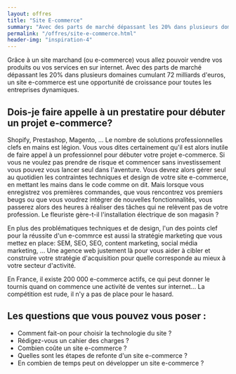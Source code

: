 ```yaml
---
layout: offres
title: "Site E-commerce"
summary: "Avec des parts de marché dépassant les 20% dans plusieurs domaines cumulant 72 milliards d'euros, un site e-commerce est une opportunité de croissance pour toutes les entreprises dynamiques."
permalink: "/offres/site-e-commerce.html"
header-img: "inspiration-4"
---
```

Grâce à un site marchand (ou e-commerce) vous allez pouvoir vendre vos produits ou vos services en sur internet. Avec des parts de marché dépassant les 20% dans plusieurs domaines cumulant 72 milliards d'euros, un site e-commerce est une opportunité de croissance pour toutes les entreprises dynamiques.

## Dois-je faire appelle à un prestatire pour débuter un projet e-commerce?

Shopify, Prestashop, Magento, ... Le nombre de solutions professionnelles clefs en mains est légion. Vous vous dites certainement qu'il est alors inutile de faire appel à un professionnel pour débuter votre projet e-commerce. Si vous ne voulez pas prendre de risque et commencer sans investissement vous pouvez vous lancer seul dans l'aventure. Vous devrez alors gérer seul au quotidien les contraintes techniques et design de votre site e-commerce, en mettant les mains dans le code comme on dit. Mais lorsque vous enregistrez vos premières commandes, que vous rencontrez vos premiers beugs ou que vous voudrez intégrer de nouvelles fonctionnalités, vous passerez alors des heures à réaliser des tâches qui ne relèvent pas de votre profession. Le fleuriste gère-t-il l'installation électrique de son magasin ?

En plus des problématiques techniques et de design, l'un des points clef pour la réussite d'un e-commrce est aussi la stratégie marketing que vous mettez en place: SEM, SEO, SEO, content marketing, social média marketing, ... Une agence web justement là pour vous aider à cibler et construire votre stratégie d'acquisition pour quelle corresponde au mieux à votre secteur d'activité.

En France, il existe 200 000 e-commerce actifs, ce qui peut donner le tournis quand on commence une activité de ventes sur internet... La compétition est rude, il n'y a pas de place pour le hasard.

## Les questions que vous pouvez vous poser :
- Comment fait-on pour choisir la technologie du site ?
- Rédigez-vous un cahier des charges ?
- Combien coûte un site e-commerce ?
- Quelles sont les étapes de refonte d'un site e-commerce ?
- En combien de temps peut on développer un site e-commerce ?
